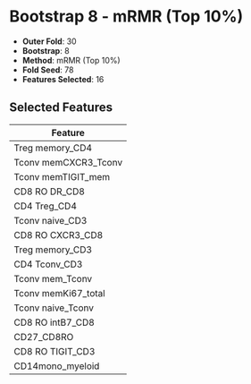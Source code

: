 # Bootstrap 8 - mRMR (Top 10%)

- **Outer Fold**: 30
- **Bootstrap**: 8
- **Method**: mRMR (Top 10%)
- **Fold Seed**: 78
- **Features Selected**: 16

## Selected Features

| Feature |
|---------|
| Treg memory_CD4 |
| Tconv memCXCR3_Tconv |
| Tconv memTIGIT_mem |
| CD8 RO DR_CD8 |
| CD4 Treg_CD4 |
| Tconv naive_CD3 |
| CD8 RO CXCR3_CD8 |
| Treg memory_CD3 |
| CD4 Tconv_CD3 |
| Tconv mem_Tconv |
| Tconv memKi67_total |
| Tconv naive_Tconv |
| CD8 RO intB7_CD8 |
| CD27_CD8RO |
| CD8 RO TIGIT_CD3 |
| CD14mono_myeloid |
